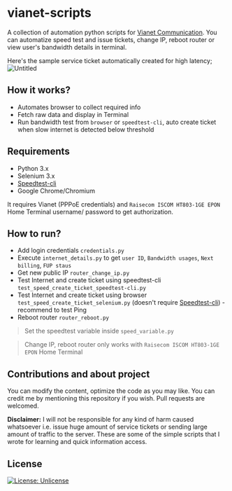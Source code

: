 # vianet-scripts
A collection of automation python scripts for [Vianet Communication](https://www.vianet.com.np/). You can automatize speed test and issue tickets, change IP, reboot router or view user's bandwidth details in terminal.

Here's the sample service ticket automatically created for high latency;
![Untitled](https://user-images.githubusercontent.com/43197293/79756223-085ee500-833a-11ea-946c-3c73abcfd266.png)


## How it works?
- Automates browser to collect required info
- Fetch raw data and display in Terminal
- Run bandwidth test from ```browser``` or ```speedtest-cli```, auto create ticket when slow internet is detected below threshold

## Requirements
- Python 3.x
- Selenium 3.x
- [Speedtest-cli](https://github.com/sivel/speedtest-cli)
- Google Chrome/Chromium

It requires Vianet (PPPoE credentials) and ```Raisecom ISCOM HT803-1GE EPON``` Home Terminal username/ password to get authorization. 

## How to run?
- Add login credentials ```credentials.py```
- Execute ```internet_details.py``` to get ```user ID```, ```Bandwidth usages```, ```Next billing```, ```FUP staus```
- Get new public IP ```router_change_ip.py```
- Test Internet and create ticket using speedtest-cli ```test_speed_create_ticket_speedtest-cli.py```
- Test Internet and create ticket using browser ```test_speed_create_ticket_selenium.py``` (doesn't require [Speedtest-cli](https://github.com/sivel/speedtest-cli)) - recommend to test Ping
- Reboot router ```router_reboot.py```

> Set the speedtest variable inside ```speed_variable.py```

> Change IP, reboot router only works with ```Raisecom ISCOM HT803-1GE EPON``` Home Terminal

## Contributions and about project
You can modify the content, optimize the code as you may like. You can credit me by mentioning this repository if you wish. Pull requests are welcomed.

**Disclaimer:** I will not be responsible for any kind of harm caused whatsoever i.e. issue huge amount of service tickets or sending large amount of traffic to the server. These are some of the simple scripts that I wrote for learning and quick information access. 

## License 
[![License: Unlicense](https://img.shields.io/badge/license-Unlicense-blue.svg)](https://github.com/hbvj99/vianet-scripts/blob/master/LICENSE)

